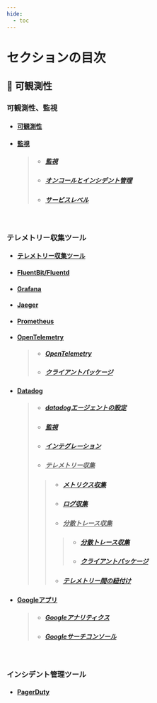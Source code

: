 ```yaml
---
hide:
  - toc
---
```


# セクションの目次

## 🔎 可観測性

### 可観測性、監視

* #### [︎可観測性](https://hiroki-it.github.io/tech-notebook/observability/observability.html)
* #### <u>監視</u>
  > * ##### [︎監視](https://hiroki-it.github.io/tech-notebook/observability/observability_monitoring.html)
  > * ##### [︎オンコールとインシデント管理](https://hiroki-it.github.io/tech-notebook/observability/observability_monitoring_oncall_incident_management.html)
  > * ##### [︎サービスレベル](https://hiroki-it.github.io/tech-notebook/observability/observability_monitoring_service_level.html)

<br>

### テレメトリー収集ツール

* #### [テレメトリー収集ツール](https://hiroki-it.github.io/tech-notebook/observability/observability_telemetry.html)
* #### [FluentBit/Fluentd](https://hiroki-it.github.io/tech-notebook/observability/observability_telemetry_fluentbit_fluentd.html)
* #### [Grafana](https://hiroki-it.github.io/tech-notebook/observability/observability_telemetry_grafana.html)
* #### [Jaeger](https://hiroki-it.github.io/tech-notebook/observability/observability_telemetry_jaeger.html)
* #### [Prometheus](https://hiroki-it.github.io/tech-notebook/observability/observability_telemetry_prometheus.html)
* #### <u>OpenTelemetry</u>
  > * ##### [OpenTelemetry](https://hiroki-it.github.io/tech-notebook/observability/observability_telemetry_open_telemetry.html)
  > * ##### [クライアントパッケージ](https://hiroki-it.github.io/tech-notebook/observability/observability_telemetry_open_telemetry_client_package.html)
* #### <u>Datadog</u>
  > * ##### [︎datadogエージェントの設定](https://hiroki-it.github.io/tech-notebook/observability/observability_telemetry_datadog_agent_conf.html)
  > * ##### [︎監視](https://hiroki-it.github.io/tech-notebook/observability/observability_telemetry_datadog_monitoring.html)
  > * ##### [︎インテグレーション](https://hiroki-it.github.io/tech-notebook/observability/observability_telemetry_datadog_integration.html)
  > * ##### <u>テレメトリー収集</u>
  > > * ##### [︎メトリクス収集](https://hiroki-it.github.io/tech-notebook/observability/observability_telemetry_datadog_metrics.html)
  > > * ##### [︎ログ収集](https://hiroki-it.github.io/tech-notebook/observability/observability_telemetry_datadog_log.html)
  > > * ##### <u>分散トレース収集</u>
  > > > * ##### [分散トレース収集](https://hiroki-it.github.io/tech-notebook/observability/observability_telemetry_datadog_distributed_trace.html)
  > > > * ##### [クライアントパッケージ](https://hiroki-it.github.io/tech-notebook/observability/observability_telemetry_datadog_distributed_trace_client_package.html)
  > > * ##### [テレメトリー間の紐付け](https://hiroki-it.github.io/tech-notebook/observability/observability_telemetry_datadog_telemetry_association.html)
* #### <u>Googleアプリ</u>
  > * ##### [︎Googleアナリティクス](https://hiroki-it.github.io/tech-notebook/observability/observability_telemetry_google_analytics.html)
  > * ##### [︎Googleサーチコンソール](https://hiroki-it.github.io/tech-notebook/observability/observability_telemetry_google_search_console.html)

<br>

### インシデント管理ツール

* #### [PagerDuty](https://hiroki-it.github.io/tech-notebook/observability/observability_incident_management_pagerduty.html)

<br>
